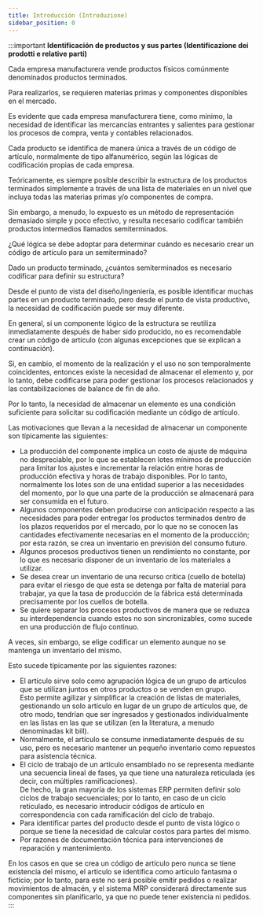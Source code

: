 ```yaml
---
title: Introducción (Introduzione)
sidebar_position: 0
---
```


:::important **Identificación de productos y sus partes (Identificazione dei prodotti e relative parti)**

Cada empresa manufacturera vende productos físicos comúnmente denominados productos terminados.  

Para realizarlos, se requieren materias primas y componentes disponibles en el mercado.  

Es evidente que cada empresa manufacturera tiene, como mínimo, la necesidad de identificar las mercancías entrantes y salientes para gestionar los procesos de compra, venta y contables relacionados.  

Cada producto se identifica de manera única a través de un código de artículo, normalmente de tipo alfanumérico, según las lógicas de codificación propias de cada empresa.  

Teóricamente, es siempre posible describir la estructura de los productos terminados simplemente a través de una lista de materiales en un nivel que incluya todas las materias primas y/o componentes de compra.  

Sin embargo, a menudo, lo expuesto es un método de representación demasiado simple y poco efectivo, y resulta necesario codificar también productos intermedios llamados semiterminados.  

¿Qué lógica se debe adoptar para determinar cuándo es necesario crear un código de artículo para un semiterminado?  

Dado un producto terminado, ¿cuántos semiterminados es necesario codificar para definir su estructura?  

Desde el punto de vista del diseño/ingeniería, es posible identificar muchas partes en un producto terminado, pero desde el punto de vista productivo, la necesidad de codificación puede ser muy diferente.  

En general, si un componente lógico de la estructura se reutiliza inmediatamente después de haber sido producido, no es recomendable crear un código de artículo (con algunas excepciones que se explican a continuación).  

Si, en cambio, el momento de la realización y el uso no son temporalmente coincidentes, entonces existe la necesidad de almacenar el elemento y, por lo tanto, debe codificarse para poder gestionar los procesos relacionados y las contabilizaciones de balance de fin de año.  

Por lo tanto, la necesidad de almacenar un elemento es una condición suficiente para solicitar su codificación mediante un código de artículo.  

Las motivaciones que llevan a la necesidad de almacenar un componente son típicamente las siguientes:
- La producción del componente implica un costo de ajuste de máquina no despreciable, por lo que se establecen lotes mínimos de producción para limitar los ajustes e incrementar la relación entre horas de producción efectiva y horas de trabajo disponibles. Por lo tanto, normalmente los lotes son de una entidad superior a las necesidades del momento, por lo que una parte de la producción se almacenará para ser consumida en el futuro.
- Algunos componentes deben producirse con anticipación respecto a las necesidades para poder entregar los productos terminados dentro de los plazos requeridos por el mercado, por lo que no se conocen las cantidades efectivamente necesarias en el momento de la producción; por esta razón, se crea un inventario en previsión del consumo futuro.
- Algunos procesos productivos tienen un rendimiento no constante, por lo que es necesario disponer de un inventario de los materiales a utilizar.
- Se desea crear un inventario de una recurso crítica (cuello de botella) para evitar el riesgo de que esta se detenga por falta de material para trabajar, ya que la tasa de producción de la fábrica está determinada precisamente por los cuellos de botella.
- Se quiere separar los procesos productivos de manera que se reduzca su interdependencia cuando estos no son sincronizables, como sucede en una producción de flujo continuo.

A veces, sin embargo, se elige codificar un elemento aunque no se mantenga un inventario del mismo.  

Esto sucede típicamente por las siguientes razones:
- El artículo sirve solo como agrupación lógica de un grupo de artículos que se utilizan juntos en otros productos o se venden en grupo.  
Esto permite agilizar y simplificar la creación de listas de materiales, gestionando un solo artículo en lugar de un grupo de artículos que, de otro modo, tendrían que ser ingresados y gestionados individualmente en las listas en las que se utilizan (en la literatura, a menudo denominadas kit bill).  
- Normalmente, el artículo se consume inmediatamente después de su uso, pero es necesario mantener un pequeño inventario como repuestos para asistencia técnica.  
- El ciclo de trabajo de un artículo ensamblado no se representa mediante una secuencia lineal de fases, ya que tiene una naturaleza reticulada (es decir, con múltiples ramificaciones).  
De hecho, la gran mayoría de los sistemas ERP permiten definir solo ciclos de trabajo secuenciales; por lo tanto, en caso de un ciclo reticulado, es necesario introducir códigos de artículo en correspondencia con cada ramificación del ciclo de trabajo.  
- Para identificar partes del producto desde el punto de vista lógico o porque se tiene la necesidad de calcular costos para partes del mismo.  
- Por razones de documentación técnica para intervenciones de reparación y mantenimiento.  

En los casos en que se crea un código de artículo pero nunca se tiene existencia del mismo, el artículo se identifica como artículo fantasma o ficticio; por lo tanto, para este no será posible emitir pedidos o realizar movimientos de almacén, y el sistema MRP considerará directamente sus componentes sin planificarlo, ya que no puede tener existencia ni pedidos.  
:::